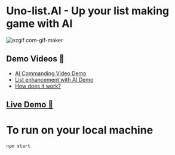 # Uno-list.AI - Up your list making game with AI

![ezgif com-gif-maker](https://user-images.githubusercontent.com/4107912/214234256-746b1f63-16d9-42b3-abbc-9b5f4d2d46b2.gif)

## Demo Videos 🎥
* [AI Commanding Video Demo](https://youtu.be/QJ5InQm9-hA)
* [List enhancement with AI Demo](https://youtu.be/g6lHez-VyPI)
* [How does it work?](https://youtu.be/SFYFmMHAkio)

## [Live Demo 🚀](https://red-rock-0b0e3080f.2.azurestaticapps.net/)


# To run on your local machine
`npm start`
